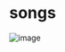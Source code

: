 # songs

![image](https://github.com/Deaddemon/songs/assets/77224604/b00ab24b-e64d-41ce-9d98-5d331ad21a3e)
